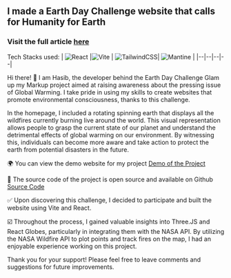 ## I made a Earth Day Challenge website that calls for Humanity for Earth

### Visit the full article [here](https://dev.to/hasibrashid/i-made-a-earth-day-challenge-website-that-calls-for-humanity-for-earth-ege)

Tech Stacks used:
| ![React](https://img.shields.io/badge/react-%2320232a.svg?style=for-the-badge&logo=react&logoColor=%2361DAFB) |![Vite](https://img.shields.io/badge/vite-%23646CFF.svg?style=for-the-badge&logo=vite&logoColor=white)  |  ![TailwindCSS](https://img.shields.io/badge/tailwindcss-%2338B2AC.svg?style=for-the-badge&logo=tailwind-css&logoColor=white)| ![Mantine](https://img.shields.io/badge/Mantine-ffffff?style=for-the-badge&logo=Mantine&logoColor=339af0) |
|--|--|--|--|



Hi there! 👋 I am Hasib, the developer behind the Earth Day Challenge Glam up my Markup project aimed at raising awareness about the pressing issue of Global Warming. I take pride in using my skills to create websites that promote environmental consciousness, thanks to this challenge.

In the homepage, I included a rotating spinning earth that displays all the wildfires currently burning live around the world. This visual representation allows people to grasp the current state of our planet and understand the detrimental effects of global warming on our environment. By witnessing this, individuals can become more aware and take action to protect the earth from potential disasters in the future.

🌍 You can view the demo website for my project
[Demo of the Project](https://earth-day-challenge.vercel.app)  

👑 The source code of the project is open source and available on Github
[Source Code](https://github.com/hasib-rashid/earth-day-challenge)  

✅ Upon discovering this challenge, I decided to participate and built the website using Vite and React.

☑️ Throughout the process, I gained valuable insights into Three.JS and React Globes, particularly in integrating them with the NASA API. By utilizing the NASA Wildfire API to plot points and track fires on the map, I had an enjoyable experience working on this project.

  

Thank you for your support! Please feel free to leave comments and suggestions for future improvements.
